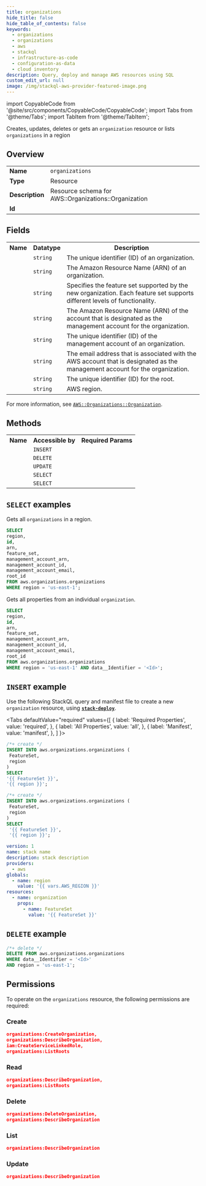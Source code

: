 ```yaml
---
title: organizations
hide_title: false
hide_table_of_contents: false
keywords:
  - organizations
  - organizations
  - aws
  - stackql
  - infrastructure-as-code
  - configuration-as-data
  - cloud inventory
description: Query, deploy and manage AWS resources using SQL
custom_edit_url: null
image: /img/stackql-aws-provider-featured-image.png
---
```


import CopyableCode from '@site/src/components/CopyableCode/CopyableCode';
import Tabs from '@theme/Tabs';
import TabItem from '@theme/TabItem';

Creates, updates, deletes or gets an <code>organization</code> resource or lists <code>organizations</code> in a region

## Overview
<table>
<tbody>
<tr><td><b>Name</b></td><td><code>organizations</code></td></tr>
<tr><td><b>Type</b></td><td>Resource</td></tr>
<tr><td><b>Description</b></td><td>Resource schema for AWS::Organizations::Organization</td></tr>
<tr><td><b>Id</b></td><td><CopyableCode code="aws.organizations.organizations" /></td></tr>
</tbody>
</table>

## Fields
<table>
<tbody>
<tr><th>Name</th><th>Datatype</th><th>Description</th></tr><tr><td><CopyableCode code="id" /></td><td><code>string</code></td><td>The unique identifier (ID) of an organization.</td></tr>
<tr><td><CopyableCode code="arn" /></td><td><code>string</code></td><td>The Amazon Resource Name (ARN) of an organization.</td></tr>
<tr><td><CopyableCode code="feature_set" /></td><td><code>string</code></td><td>Specifies the feature set supported by the new organization. Each feature set supports different levels of functionality.</td></tr>
<tr><td><CopyableCode code="management_account_arn" /></td><td><code>string</code></td><td>The Amazon Resource Name (ARN) of the account that is designated as the management account for the organization.</td></tr>
<tr><td><CopyableCode code="management_account_id" /></td><td><code>string</code></td><td>The unique identifier (ID) of the management account of an organization.</td></tr>
<tr><td><CopyableCode code="management_account_email" /></td><td><code>string</code></td><td>The email address that is associated with the AWS account that is designated as the management account for the organization.</td></tr>
<tr><td><CopyableCode code="root_id" /></td><td><code>string</code></td><td>The unique identifier (ID) for the root.</td></tr>
<tr><td><CopyableCode code="region" /></td><td><code>string</code></td><td>AWS region.</td></tr>
</tbody>
</table>

For more information, see <a href="https://docs.aws.amazon.com/AWSCloudFormation/latest/UserGuide/aws-resource-organizations-organization.html"><code>AWS::Organizations::Organization</code></a>.

## Methods

<table>
<tbody>
  <tr>
    <th>Name</th>
    <th>Accessible by</th>
    <th>Required Params</th>
  </tr>
  <tr>
    <td><CopyableCode code="create_resource" /></td>
    <td><code>INSERT</code></td>
    <td><CopyableCode code="region" /></td>
  </tr>
  <tr>
    <td><CopyableCode code="delete_resource" /></td>
    <td><code>DELETE</code></td>
    <td><CopyableCode code="data__Identifier, region" /></td>
  </tr>
  <tr>
    <td><CopyableCode code="update_resource" /></td>
    <td><code>UPDATE</code></td>
    <td><CopyableCode code="data__Identifier, data__PatchDocument, region" /></td>
  </tr>
  <tr>
    <td><CopyableCode code="list_resources" /></td>
    <td><code>SELECT</code></td>
    <td><CopyableCode code="region" /></td>
  </tr>
  <tr>
    <td><CopyableCode code="get_resource" /></td>
    <td><code>SELECT</code></td>
    <td><CopyableCode code="data__Identifier, region" /></td>
  </tr>
</tbody>
</table>

## `SELECT` examples
Gets all <code>organizations</code> in a region.
```sql
SELECT
region,
id,
arn,
feature_set,
management_account_arn,
management_account_id,
management_account_email,
root_id
FROM aws.organizations.organizations
WHERE region = 'us-east-1';
```
Gets all properties from an individual <code>organization</code>.
```sql
SELECT
region,
id,
arn,
feature_set,
management_account_arn,
management_account_id,
management_account_email,
root_id
FROM aws.organizations.organizations
WHERE region = 'us-east-1' AND data__Identifier = '<Id>';
```

## `INSERT` example

Use the following StackQL query and manifest file to create a new <code>organization</code> resource, using [__`stack-deploy`__](https://pypi.org/project/stack-deploy/).

<Tabs
    defaultValue="required"
    values={[
      { label: 'Required Properties', value: 'required', },
      { label: 'All Properties', value: 'all', },
      { label: 'Manifest', value: 'manifest', },
    ]
}>
<TabItem value="required">

```sql
/*+ create */
INSERT INTO aws.organizations.organizations (
 FeatureSet,
 region
)
SELECT 
'{{ FeatureSet }}',
'{{ region }}';
```
</TabItem>
<TabItem value="all">

```sql
/*+ create */
INSERT INTO aws.organizations.organizations (
 FeatureSet,
 region
)
SELECT 
 '{{ FeatureSet }}',
 '{{ region }}';
```
</TabItem>
<TabItem value="manifest">

```yaml
version: 1
name: stack name
description: stack description
providers:
  - aws
globals:
  - name: region
    value: '{{ vars.AWS_REGION }}'
resources:
  - name: organization
    props:
      - name: FeatureSet
        value: '{{ FeatureSet }}'

```
</TabItem>
</Tabs>

## `DELETE` example

```sql
/*+ delete */
DELETE FROM aws.organizations.organizations
WHERE data__Identifier = '<Id>'
AND region = 'us-east-1';
```

## Permissions

To operate on the <code>organizations</code> resource, the following permissions are required:

### Create
```json
organizations:CreateOrganization,
organizations:DescribeOrganization,
iam:CreateServiceLinkedRole,
organizations:ListRoots
```

### Read
```json
organizations:DescribeOrganization,
organizations:ListRoots
```

### Delete
```json
organizations:DeleteOrganization,
organizations:DescribeOrganization
```

### List
```json
organizations:DescribeOrganization
```

### Update
```json
organizations:DescribeOrganization
```
